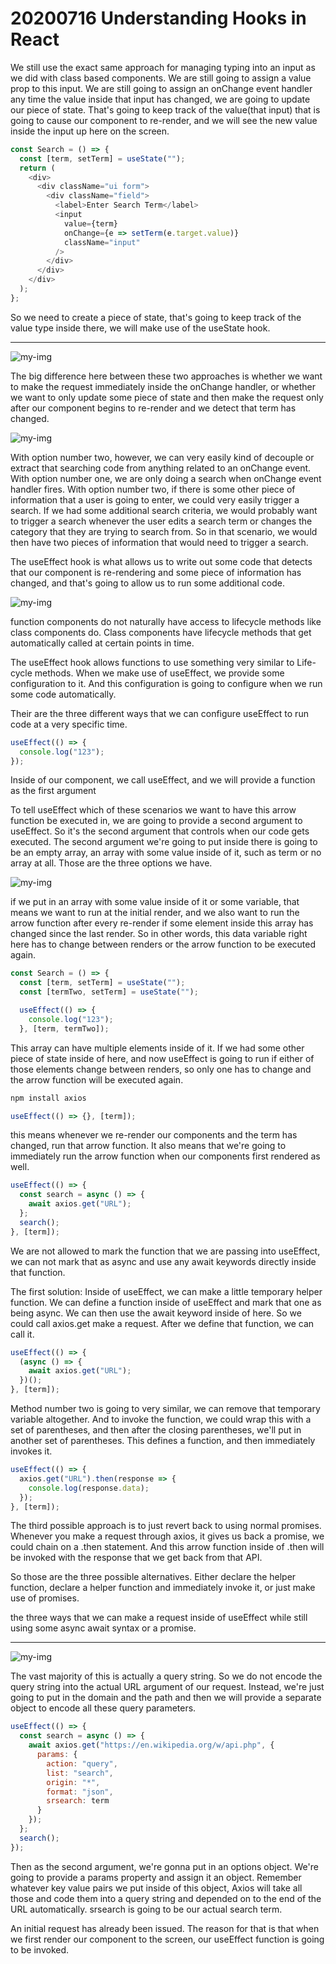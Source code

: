 # 20200716 Understanding Hooks in React

We still use the exact same approach for managing typing into an input as we did with class based components. We are still going to assign a value prop to this input. We are still going to assign an onChange event handler any time the value inside that input has changed, we are going to update our piece of state. That's going to keep track of the value(that input) that is going to cause our component to re-render, and we will see the new value inside the input up here on the screen.

```js
const Search = () => {
  const [term, setTerm] = useState("");
  return (
    <div>
      <div className="ui form">
        <div className="field">
          <label>Enter Search Term</label>
          <input
            value={term}
            onChange={e => setTerm(e.target.value)}
            className="input"
          />
        </div>
      </div>
    </div>
  );
};
```

So we need to create a piece of state, that's going to keep track of the value type inside there, we will make use of the useState hook.

---

![my-img](img/200716-1.png)

The big difference here between these two approaches is whether we want to make the request immediately inside the onChange handler, or whether we want to only update some piece of state and then make the request only after our component begins to re-render and we detect that term has changed.

![my-img](img/200716-2.png)

With option number two, however, we can very easily kind of decouple or extract that searching code from anything related to an onChange event. With option number one, we are only doing a search when onChange event handler fires. With option number two, if there is some other piece of information that a user is going to enter, we could very easily trigger a search. If we had some additional search criteria, we would probably want to trigger a search whenever the user edits a search term or changes the category that they are trying to search from. So in that scenario, we would then have two pieces of information that would need to trigger a search.

The useEffect hook is what allows us to write out some code that detects that our component is re-rendering and some piece of information has changed, and that's going to allow us to run some additional code.

![my-img](img/200716-3.png)

function components do not naturally have access to lifecycle methods like class components do. Class components have lifecycle methods that get automatically called at certain points in time.

The useEffect hook allows functions to use something very similar to Life-cycle methods. When we make use of useEffect, we provide some configuration to it. And this configuration is going to configure when we run some code automatically.

Their are the three different ways that we can configure useEffect to run code at a very specific time.

```js
useEffect(() => {
  console.log("123");
});
```

Inside of our component, we call useEffect, and we will provide a function as the first argument

To tell useEffect which of these scenarios we want to have this arrow function be executed in, we are going to provide a second argument to useEffect. So it's the second argument that controls when our code gets executed. The second argument we're going to put inside there is going to be an empty array, an array with some value inside of it, such as term or no array at all. Those are the three options we have.

![my-img](img/200716-4.png)

if we put in an array with some value inside of it or some variable, that means we want to run at the initial render, and we also want to run the arrow function after every re-render if some element inside this array has changed since the last render. So in other words, this data variable right here has to change between renders or the arrow function to be executed again.

```js
const Search = () => {
  const [term, setTerm] = useState("");
  const [termTwo, setTerm] = useState("");

  useEffect(() => {
    console.log("123");
  }, [term, termTwo]);
```

This array can have multiple elements inside of it. If we had some other piece of state inside of here, and now useEffect is going to run if either of those elements change between renders, so only one has to change and the arrow function will be executed again.

```js
npm install axios
```

```js
useEffect(() => {}, [term]);
```

this means whenever we re-render our components and the term has changed, run that arrow function. It also means that we're going to immediately run the arrow function when our components first rendered as well.

```js
useEffect(() => {
  const search = async () => {
    await axios.get("URL");
  };
  search();
}, [term]);
```

We are not allowed to mark the function that we are passing into useEffect, we can not mark that as async and use any await keywords directly inside that function.

The first solution: Inside of useEffect, we can make a little temporary helper function. We can define a function inside of useEffect and mark that one as being async. We can then use the await keyword inside of here. So we could call axios.get make a request. After we define that function, we can call it.

```js
useEffect(() => {
  (async () => {
    await axios.get("URL");
  })();
}, [term]);
```

Method number two is going to very similar, we can remove that temporary variable altogether. And to invoke the function, we could wrap this with a set of parentheses, and then after the closing parentheses, we'll put in another set of parentheses. This defines a function, and then immediately invokes it.

```js
useEffect(() => {
  axios.get("URL").then(response => {
    console.log(response.data);
  });
}, [term]);
```

The third possible approach is to just revert back to using normal promises. Whenever you make a request through axios, it gives us back a promise, we could chain on a .then statement. And this arrow function inside of .then will be invoked with the response that we get back from that API.

So those are the three possible alternatives. Either declare the helper function, declare a helper function and immediately invoke it, or just make use of promises.

the three ways that we can make a request inside of useEffect while still using some async await syntax or a promise.

---

![my-img](img/200716-5.png)

The vast majority of this is actually a query string. So we do not encode the query string into the actual URL argument of our request. Instead, we're just going to put in the domain and the path and then we will provide a separate object to encode all these query parameters.

```js
useEffect(() => {
  const search = async () => {
    await axios.get("https://en.wikipedia.org/w/api.php", {
      params: {
        action: "query",
        list: "search",
        origin: "*",
        format: "json",
        srsearch: term
      }
    });
  };
  search();
});
```

Then as the second argument, we're gonna put in an options object. We're going to provide a params property and assign it an object. Remember whatever key value pairs we put inside of this object, Axios will take all those and code them into a query string and depended on to the end of the URL automatically. srsearch is going to be our actual search term.

An initial request has already been issued. The reason for that is that when we first render our component to the screen, our useEffect function is going to be invoked.
